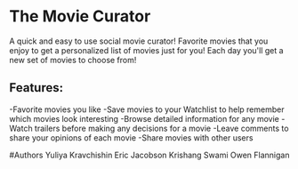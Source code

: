 # The Movie Curator
A quick and easy to use social movie curator! Favorite movies that you enjoy to get a personalized list of movies just for you! Each day you'll get a new set of movies to choose from!

## Features:
-Favorite movies you like
-Save movies to your Watchlist to help remember which movies look interesting
-Browse detailed information for any movie
-Watch trailers before making any decisions for a movie
-Leave comments to share your opinions of each movie
-Share movies with other users

#Authors
Yuliya Kravchishin
Eric Jacobson
Krishang Swami
Owen Flannigan